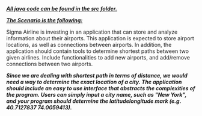 <b><i><u> All java code can be found in the src folder. </b></i></u>

<b><i><u>The Scenario is the following: </b></i></u>

  Sigma Airline is investing in an application that can store and analyze information about their airports. This application is expected to store airport locations, as well as connections between airports. In addition, the application should contain tools to determine shortest paths between two given airlines. Include functionalities to add new airports, and add/remove connections between two airports.


<b><i>Since we are dealing with shortest path in terms of distance, we would need a way to determine the exact location of a city. The application should
include an easy to use interface that abstracts the complexities of the program. Users can simply input a city name, such as "New York", and your
program should determine the latitude­longitude mark (e.g. 40.7127837 74.0059413). </b> </i>

